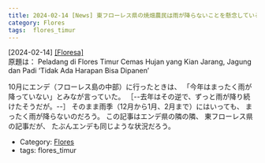 ```yaml
---
title: 2024-02-14 [News] 東フローレス県の焼畑農民は雨が降らないことを懸念している；「このままだと米もトウモロコシも収穫できないだろう」 ---エンデはどうなんだろうか
category: Flores
tags:  flores_timur
---
```


[2024-02-14] [[Floresa]](https://floresa.co/reportase/mendalam/60778/2024/02/10/peladang-di-flores-timur-cemas-hujan-yang-kian-jarang-jagung-dan-padi-tidak-ada-harapan-bisa-dipanen)  
 原題は：
Peladang di Flores Timur Cemas Hujan yang Kian Jarang, Jagung dan Padi ‘Tidak Ada Harapan Bisa Dipanen’

 10月にエンデ（フローレス島の中部）に行ったときは、
「今年はまったく雨が降っていない」とみなが言っていた。
［--去年はその逆で、ずっと雨が降り続けたそうだが。--］
そのまま雨季（12月から1月、2月まで）にはいっても、
まったく雨が降らないのだろう。
この記事はエンデ県の隣の隣、
東フローレス県の記事だが、
たぶんエンデも同じような状況だろう。

- Category: [Flores](https://merapano.github.io/categories.html#Flores)
- tags:  flores_timur

